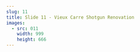 ```yaml
---
slug: 11
title: Slide 11 - Vieux Carre Shotgun Renovation
images:
  - src: 011
    width: 999
    height: 666
---
```

